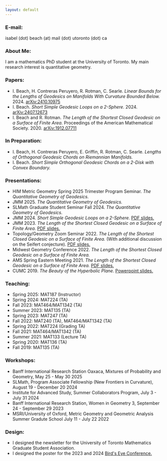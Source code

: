 ```yaml
---
layout: default
---
```

<h3>E-mail:</h3> isabel (dot) beach (at) mail (dot) utoronto (dot) ca

<h3>About Me:</h3> I am a mathematics PhD student at the University of Toronto.
My main research interest is quantitative geometry.

<h3>Papers:</h3>
<ul> 
	<li> 
    I. Beach, H. Contreras Peruyero, R. Rotman, C. Searle. <i>Linear Bounds for the Lengths of Geodesics on Manifolds With Curvature Bounded Below.</i> 2024.
	<a href="https://arxiv.org/abs/2410.10975">arXiv:2410.10975</a>
	</li>
	<li> 
    I. Beach. <i>Short Simple Geodesic Loops on a 2-Sphere.</i> 2024.
	<a href="https://arxiv.org/abs/2407.12673">arXiv:2407.12673</a>
	</li>
	<li> 
	I. Beach and R. Rotman. <i>The Length of the Shortest Closed Geodesic on a Surface of Finite Area.</i> Proceedings of the American Mathematical Society. 2020. 
	<a href="https://arxiv.org/abs/1912.07711">arXiv:1912.07711</a>
	</li>
</ul>

<h3>In Preparation:</h3>
<ul> 
	<li> 
	I. Beach, H. Contreras Peruyero, E. Griffin, R. Rotman, C. Searle. <i>Lengths of Orthogonal Geodesic Chords on Riemannian Manifolds.</i>
	</li>
	<li> 
	I. Beach. <i>Short Simple Orthogonal Geodesic Chords on a 2-Disk with Convex Boundary.</i>
	</li>
</ul>


<h3>Presentations:</h3>
<ul> 
	<li> 
	HIM Metric Geometry Spring 2025 Trimester Program Seminar. <i>The Quantitative Geometry of Geodesics.</i>
	</li>
	<li> 
	JMM 2025. <i>The Quantitative Geometry of Geodesics.</i>
	</li>
	<li> 
	SLMath Graduate Student Seminar Fall 2024. <i>The Quantitative Geometry of Geodesics.</i>
	</li>
	<li> 
	JMM 2024. <i>Short Simple Geodesic Loops on a 2-Sphere.</i>	<a href="https://ibeach.github.io/files/jmm_2024.pdf">PDF slides.</a>	
	</li>
	<li> 
	JMM 2023. <i>The Length of the Shortest Closed Geodesic on a Surface of Finite Area.</i> <a href="https://ibeach.github.io/files/beach_jmm2023_slides.pdf">PDF slides.</a>	
	</li>
	<li> 
	Topology/Geometry Zoom Seminar 2022. <i>The Length of the Shortest Closed Geodesic on a Surface of Finite Area.</i> (With additional discussion on the Seifert conjecture). <a href="https://ibeach.github.io/files/beach_botvinnik2022_slides.pdf">PDF slides.</a>	
	</li>
	<li> 
	Midwest Geometry Conference 2022. <i>The Length of the Shortest Closed Geodesic on a Surface of Finite Area.</i>
	</li>
	<li> 
	AMS Spring Eastern Meeting 2021. <i>The Length of the Shortest Closed Geodesic on a Surface of Finite Area.</i> <a href="https://ibeach.github.io/files/beach_ams2021_slides.pdf">PDF slides.</a>	
	</li>
	<li> 
	CUMC 2019. <i> The Beauty of the Hyperbolic Plane.</i> <a href="https://ibeach.github.io/files/isabel_hyp_geom_pres.pptx">Powerpoint slides.</a>
	</li>
</ul>

<h3>Teaching:</h3>
<ul> 
	<li> 
	Spring 2025: MAT187 (Instructor)
	</li>
	<li> 
	Spring 2024: MAT224 (TA)
	</li>
	<li> 
	Fall 2023: MAT464/MAT1342 (TA)
	</li>
	<li> 
	Summer 2023: MAT135 (TA)
	</li>
	<li> 
	Spring 2023: MAT247 (TA)
	</li>
	<li> 
	Fall 2022: MAT240 (TA), MAT464/MAT1342 (TA)
	</li>
	<li> 
	Spring 2022: MAT224 (Grading TA)
	</li>
	<li> 
	Fall 2021: MAT464/MAT1342 (TA)
	</li>
	<li> 
	Summer 2021: MAT133 (Lecture TA)
	</li>
	<li> 
	Spring 2020: MAT136 (TA)
	</li>
	<li> 
	Fall 2019: MAT135 (TA)
	</li>
</ul>


<h3>Workshops:</h3>
<ul> 
	<li> 
    Banff International Research Station Oaxaca, Mixtures of Probability and Geometry, May 25 - May 30 2025
	</li>
	<li> 
    SLMath, Program Associate Fellowship (New Frontiers in Curvature), August 19 - December 20 2024
	</li>
	<li> 
    Institute for Advanced Study, Summer Collaborators Program, July 3 - July 31 2024
	</li>
	<li> 
    Banff International Research Station, Women in Geometry 3, September 24 - September 29 2023
	</li>
	<li> 
    MSRI/University of Oxford, Metric Geometry and Geometric Analysis Summer Gradute School July 11 - July 22 2022
	</li>
</ul>


<h3>Design:</h3>
<ul> 
	<li> 
	I designed the newsletter for the University of Toronto Mathematics Graduate Student Association.
	</li>
	<li> 
	I designed the poster for the 2023 and 2024 <a href="https://ibeach.github.io/files/birds_eye.pdf">Bird's Eye Conference.</a>
	</li>
</ul>
